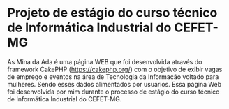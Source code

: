 # Projeto de estágio do curso técnico de Informática Industrial do CEFET-MG
  As Mina da Ada é uma página WEB que foi desenvolvida através do framework CakePHP (https://cakephp.org/) com o objetivo de exibir vagas de emprego e eventos na área de Tecnologia da Informação voltado para mulheres. Sendo esses dados alimentados por usuários.
  Essa página Web foi desenvolvida por mim durante o processo de estágio do curso técnico de Informática Industrial do CEFET-MG.
